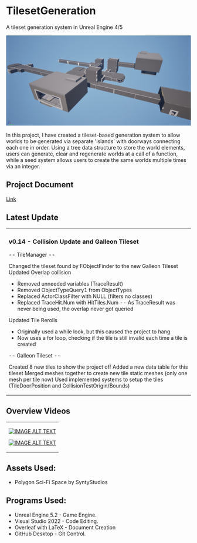 # TilesetGeneration
 A tileset generation system in Unreal Engine 4/5

 <p align="center">
  <img src="https://github.com/profdambledore/TilesetGeneration/blob/main/Images/Display.png" />
</p>

 In this project, I have created a tileset-based generation system to allow worlds to be generated via separate 'islands' with doorways connecting each one in order.  Using a tree data structure to store the world elements, users can generate, clear and regenerate worlds at a call of a function, while a seed system allows users to create the same worlds multiple times via an integer.

## Project Document
 
 [Link](https://github.com/profdambledore/TilesetGeneration/blob/main/Document/Tileset_Generation_System.pdf)

 ## Latest Update
<table><tr><td valign="center" width="100%">
 
### v0.14 - Collision Update and Galleon Tileset
-- TileManager --

Changed the tileset found by FObjectFinder to the new Galleon Tileset
Updated Overlap collision
- Removed unneeded variables (TraceResult)
- Removed ObjectTypeQuery1 from ObjectTypes
- Replaced ActorClassFilter with NULL (filters no classes)
- Replaced TraceHit.Num with HitTiles.Num
-- As TraceResult was never being used, the overlap never got queried

Updated Tile Rerolls
- Originally used a while look, but this caused the project to hang
- Now uses a for loop, checking if the tile is still invalid each time a tile is created

-- Galleon Tileset --

Created 8 new tiles to show the project off
Added a new data table for this tileset
Merged meshes together to create new tile static meshes (only one mesh per tile now)
Used implemented systems to setup the tiles (TileDoorPosition and CollisionTestOrigin/Bounds)
</td></tr></tr></table> 

## Overview Videos

<table><tr><td valign="center" width="100%">
 
[![IMAGE ALT TEXT](http://img.youtube.com/vi/XMy0BoMvCBQ/0.jpg)](https://youtu.be/XMy0BoMvCBQ "Tileset Generator Overview") 

[![IMAGE ALT TEXT](http://img.youtube.com/vi/gtHHQCKSiKg/0.jpg)](https://youtu.be/gtHHQCKSiKg "Example of Tileset Generator") 

</td></tr></tr></table> 

 ## Assets Used:
- Polygon Sci-Fi Space by SyntyStudios 

## Programs Used:
- Unreal Engine 5.2 - Game Engine.
- Visual Studio 2022 - Code Editing.
- Overleaf with LaTeX - Document Creation
- GitHub Desktop - Git Control. 
